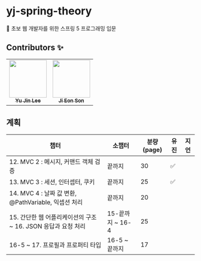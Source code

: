 # yj-spring-theory
📙 초보 웹 개발자를 위한 스프링 5 프로그래밍 입문

## Contributors ✨

<table>
  <tr>
  <td align="center"><a href="https://github.com/nanaeu"><img src="https://avatars3.githubusercontent.com/nanaeu?v=4?s=100" width="100px;" alt=""/><br /  ><sub><b>Yu Jin Lee</b></sub></a><br /></td>
    <td align="center"><a href="https://github.com/sju0924"><img src="https://avatars0.githubusercontent.com/sju0924?v=4?s=100" width="100px;" alt=""/><br /><sub><b>Ji Eon Son</b></sub></a><br /></td>
  </tr>
</table>

## 계획
|챕터|소챕터|분량(page)|유진|지언|
|----------|-----|-----|--|--|
|12. MVC 2 : 메시지, 커맨드 객체 검증|끝까지|30|✅| |
|13. MVC 3 : 세션, 인터셉터, 쿠키|끝까지|25|✅| |
|14. MVC 4 : 날짜 값 변환, @PathVariable, 익셉션 처리|끝까지|20| | |
|15. 간단한 웹 어플리케이션의 구조 ~ 16. JSON 응답과 요청 처리|15-끝까지 ~ 16-4|25| | |
|16-5 ~ 17. 프로필과 프로퍼티 타입|16-5 ~ 끝까지|17| | |

